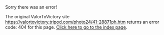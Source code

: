 

Sorry there was an error!

The original ValorToVictory site https://valortovictory.tripod.com/photo24/41-28871ph.htm returns an error code: 404 for this page. [Click here to go to the index page](../index.md).